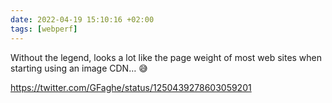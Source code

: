 ```yaml
---
date: 2022-04-19 15:10:16 +02:00
tags: [webperf]
---
```


Without the legend, looks a lot like the page weight of most web sites when starting using an image CDN… 😅

https://twitter.com/GFaghe/status/1250439278603059201
